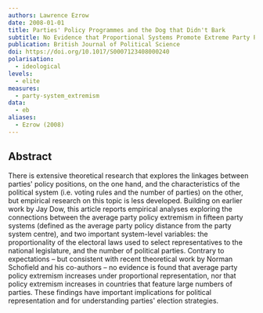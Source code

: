 ```yaml
---
authors: Lawrence Ezrow
date: 2008-01-01
title: Parties' Policy Programmes and the Dog that Didn't Bark
subtitle: No Evidence that Proportional Systems Promote Extreme Party Positioning
publication: British Journal of Political Science
doi: https://doi.org/10.1017/S0007123408000240
polarisation:
  - ideological
levels:
  - elite
measures:
  - party-system_extremism
data:
  - eb
aliases:
  - Ezrow (2008)
---
```

## Abstract
There is extensive theoretical research that explores the linkages between parties' policy positions, on the one hand, and the characteristics of the political system (i.e. voting rules and the number of parties) on the other, but empirical research on this topic is less developed. Building on earlier work by Jay Dow, this article reports empirical analyses exploring the connections between the average party policy extremism in fifteen party systems (defined as the average party policy distance from the party system centre), and two important system-level variables: the proportionality of the electoral laws used to select representatives to the national legislature, and the number of political parties. Contrary to expectations – but consistent with recent theoretical work by Norman Schofield and his co-authors – no evidence is found that average party policy extremism increases under proportional representation, nor that policy extremism increases in countries that feature large numbers of parties. These findings have important implications for political representation and for understanding parties' election strategies.